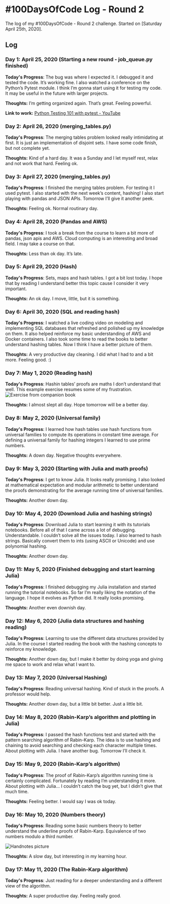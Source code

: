 # #100DaysOfCode Log - Round 2

The log of my #100DaysOfCode - Round 2 challenge. Started on [Saturday April 25th, 2020].

## Log

### Day 1: April 25, 2020 (Starting a new round - job_queue.py finished)

**Today's Progress**: The bug was where I expected it. I debugged it and tested the code. It’s working fine. I also watched a conference on the Python’s Pytest module. I think I’m gonna start using it for testing my code. It may be useful in the future with larger projects.

**Thoughts:** I’m getting organized again. That’s great. Feeling powerful.

**Link to work:** [Python Testing 101 with pytest - YouTube](https://www.youtube.com/watch?v=etosV2IWBF0)


### Day 2: April 26, 2020 (merging_tables.py)

**Today's Progress**: The merging tables problem looked really intimidating at first. It is just an implementation of disjoint sets. I have some code finish, but not complete yet.

**Thoughts:** Kind of a hard day. It was a Sunday and I let myself rest, relax and not work that hard. Feeling ok.


### Day 3: April 27, 2020 (merging_tables.py)

**Today's Progress**: I finished the merging tables problem. For testing it I used pytest. I also started with the next week’s content, hashing! I also start playing with pandas and JSON APIs. Tomorrow I’ll give it another peek.

**Thoughts:** Feeling ok. Normal routinary day.


### Day 4: April 28, 2020 (Pandas and AWS)

**Today's Progress**: I took a break from the course to learn a bit more of pandas, json apis and AWS. Cloud computing is an interesting and broad field. I may take a course on that.

**Thoughts:** Less than ok day. It’s late.


### Day 5: April 29, 2020 (Hash)

**Today's Progress**: Sets, maps and hash tables. I got a bit lost today. I hope that by reading I understand better this topic cause I consider it very important.

**Thoughts:** An ok day. I move, little, but it is something.


### Day 6: April 30, 2020 (SQL and reading hash)

**Today's Progress**: I watched a live coding video on modeling and implementing SQL databases that refreshed and polished up my knowledge on them. It also helped reinforce my basic understanding of AWS and Docker containers. I also took some time to read the books to better understand hashing tables. Now I think I have a better picture of them.

**Thoughts:** A very productive day cleaning. I did what I had to and a bit more. Feeling good. :)


### Day 7: May 1, 2020 (Reading hash)

**Today's Progress**: Hashin tables’ proofs are maths I don’t understand that well. This example exercise resumes some of my frustration.
![Exercise from companion book](https://pbs.twimg.com/media/EW_vjaJWsAAfKuh?format=png&name=small)

**Thoughts:** I almost slept all day. Hope tomorrow will be a better day.


### Day 8: May 2, 2020 (Universal family)

**Today's Progress**: I learned how hash tables use hash functions from universal families to compute its operations in constant time average. For defining a universal family for hashing integers I learned to use prime numbers.

**Thoughts:** A down day. Negative thoughts everywhere.


### Day 9: May 3, 2020 (Starting with Julia and math proofs)

**Today's Progress**: I get to know Julia. It looks really promising. I also looked at mathematical expectation and modular arithmetic to better understand the proofs demonstrating for the average running time of universal families.

**Thoughts:** Another down day.


### Day 10: May 4, 2020 (Download Julia and hashing strings)

**Today's Progress**: Download Julia to start learning it with its tutorials notebooks. Before all of that I came across a lot of debugging. Understandable. I couldn’t solve all the issues today. I also learned to hash strings. Basically convert them to ints (using ASCII or Unicode) and use polynomial hashing.

**Thoughts:** Another down day.


### Day 11: May 5, 2020 (Finished debugging and start learning Julia)

**Today's Progress**: I finished debugging my Julia installation and started running the tutorial notebooks. So far I’m really liking the notation of the language. I hope it evolves as Python did. It really looks promising.

**Thoughts:** Another even downish day.


### Day 12: May 6, 2020 (Julia data structures and hashing reading)

**Today's Progress**: Learning to use the different data structures provided by Julia. In the course I started reading the book with the hashing concepts to reinforce my knowledge.

**Thoughts:** Another down day, but I make it better by doing yoga and giving me space to work and relax what I want to.


### Day 13: May 7, 2020 (Universal Hashing)

**Today's Progress**: Reading universal hashing. Kind of stuck in the proofs. A professor would help.

**Thoughts:** Another down day, but a little bit better. Just a little bit.


### Day 14: May 8, 2020 (Rabin-Karp’s algorithm and plotting in Julia)

**Today's Progress**: I passed the hash functions test and started with the pattern searching algorithm of Rabin-Karp. The idea is to use hashing and chaining to avoid searching and checking each character multiple times.
About plotting with Julia. I have another bug. Tomorrow I’ll check it.


### Day 15: May 9, 2020 (Rabin-Karp’s algorithm)

**Today's Progress**: The proof of Rabin-Karp’s algorithm running time is certainly complicated. Fortunately by reading I’m understanding it more.
About plotting with Julia… I couldn’t catch the bug yet, but I didn’t give that much time.

**Thoughts:** Feeling better. I would say I was ok today.


### Day 16: May 10, 2020 (Numbers theory)

**Today's Progress**: Reading some basic numbers theory to better understand the underline proofs of Rabin-Karp. Equivalence of two numbers modulo a third number.

![Handnotes picture](https://pbs.twimg.com/media/EXuBECfWkAEW-Nx?format=jpg&name=900x900)

**Thoughts:** A slow day, but interesting in my learning hour.


### Day 17: May 11, 2020 (The Rabin-Karp algorithm)

**Today's Progress**: Just reading for a deeper understanding and a different view of the algorithm.

**Thoughts:** A super productive day. Feeling really good.
